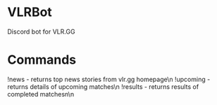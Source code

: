 # VLRBot
Discord bot for VLR.GG

# Commands 
!news - returns top news stories from vlr.gg homepage\n 
!upcoming - returns details of upcoming matches\n
!results - returns results of completed matchesn\n

